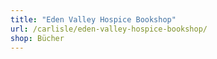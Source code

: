 ```yaml
---
title: "Eden Valley Hospice Bookshop"
url: /carlisle/eden-valley-hospice-bookshop/
shop: Bücher
---
```


